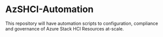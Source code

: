# AzSHCI-Automation
This repository will have automation scripts to configuration, compliance and governance of Azure Stack HCI Resources at-scale.
